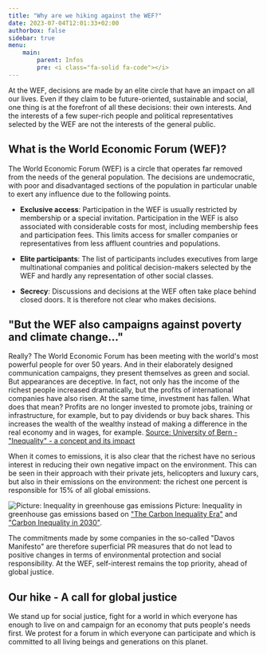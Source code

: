 ```yaml
---
title: "Why are we hiking against the WEF?"
date: 2023-07-04T12:01:33+02:00
authorbox: false
sidebar: true
menu: 
    main:
        parent: Infos
        pre: <i class="fa-solid fa-code"></i>
---
```


At the WEF, decisions are made by an elite circle that have an impact on all our lives. Even if they claim to be future-oriented, sustainable and social, one thing is at the forefront of all these decisions: their own interests. And the interests of a few super-rich people and political representatives selected by the WEF are not the interests of the general public.

## What is the World Economic Forum (WEF)?

The World Economic Forum (WEF) is a circle that operates far removed from the needs of the general population. The decisions are undemocratic, with poor and disadvantaged sections of the population in particular unable to exert any influence due to the following points.

- **Exclusive access**: Participation in the WEF is usually restricted by membership or a special invitation. Participation in the WEF is also associated with considerable costs for most, including membership fees and participation fees. This limits access for smaller companies or representatives from less affluent countries and populations.

- **Elite participants**: The list of participants includes executives from large multinational companies and political decision-makers selected by the WEF and hardly any representation of other social classes.

- **Secrecy**: Discussions and decisions at the WEF often take place behind closed doors. It is therefore not clear who makes decisions.
    
## "But the WEF also campaigns against poverty and climate change..."

Really? The World Economic Forum has been meeting with the world's most powerful people for over 50 years. And in their elaborately designed communication campaigns, they present themselves as green and social. But appearances are deceptive.
In fact, not only has the income of the richest people increased dramatically, but the profits of international companies have also risen. At the same time, investment has fallen. 
What does that mean? Profits are no longer invested to promote jobs, training or infrastructure, for example, but to pay dividends or buy back shares. This increases the wealth of the wealthy instead of making a difference in the real economy and in wages, for example.  [Source: University of Bern - "Inequality" - a concept and its impact](https://datablog.cde.unibe.ch/index.php/2019/02/06/inequality-en/)

When it comes to emissions, it is also clear that the richest have no serious interest in reducing their own negative impact on the environment. This can be seen in their approach with their private jets, helicopters and luxury cars, but also in their emissions on the environment: the richest one percent is responsible for 15% of all global emissions.

![Picture: Inequality in greenhouse gas emissions](/img/co2english.png)
Picture: Inequality in greenhouse gas emissions based on ["The Carbon Inequality Era"](https://policy-practice.oxfam.org/resources/the-carbon-inequality-era-an-assessment-of-the-global-distribution-of-consumpti-621049/) and ["Carbon Inequality in 2030"](https://oxfamilibrary.openrepository.com/bitstream/handle/10546/621305/bn-carbon-inequality-2030-051121-en.pdf).

The commitments made by some companies in the so-called "Davos Manifesto" are therefore superficial PR measures that do not lead to positive changes in terms of environmental protection and social responsibility. At the WEF, self-interest remains the top priority, ahead of global justice.

## Our hike - A call for global justice

We stand up for social justice, fight for a world in which everyone has enough to live on and campaign for an economy that puts people's needs first.
We protest for a forum in which everyone can participate and which is committed to all living beings and generations on this planet.

